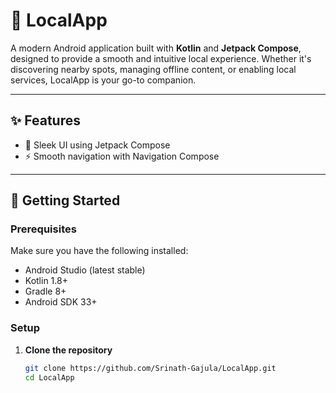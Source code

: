 # 📱 LocalApp

A modern Android application built with **Kotlin** and **Jetpack Compose**, designed to provide a smooth and intuitive local experience. Whether it's discovering nearby spots, managing offline content, or enabling local services, LocalApp is your go-to companion.

---

## ✨ Features

- 🧭 Sleek UI using Jetpack Compose
- ⚡ Smooth navigation with Navigation Compose

---

## 🚀 Getting Started

### Prerequisites

Make sure you have the following installed:

- Android Studio (latest stable)
- Kotlin 1.8+
- Gradle 8+
- Android SDK 33+

### Setup

1. **Clone the repository**
   ```bash
   git clone https://github.com/Srinath-Gajula/LocalApp.git
   cd LocalApp
